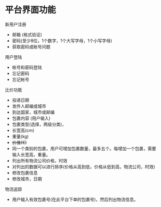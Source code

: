 # 平台界面功能

新用户注册 

* 邮箱 \(格式验证\)
* 密码\(至少8位，1个数字，1个大写字母，1个小写字母\)
* 获取密码或帐号问题

用户登陆

* 帐号和密码登陆
* 忘记密码
* 忘记帐号

比价功能

* 投递日期
* 发件人邮编或城市
* 到达国家，城市或邮编
* 包裹内容 \(用户输入\)
* 包裹类型\(选择，两级分类\)，
* 长宽高\(cm\)
* 重量\(kg\)
* ~~价值\(€\)~~
* 同一个类别的包裹，用户可增加包裹数量，最多五个。每增加一个包裹，需要输入长宽高，重量。
* 列出所有物流公司价格，时效
* 对列出的数据可以进行排序\(价格从高到低，价格从低到高，物流公司，时效\)
* 修改包裹信息
* 修改城市，日期

物流追踪

* 用户输入有效包裹号\(在此平台下单的包裹号\)，然后列出物流信息。

